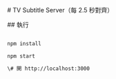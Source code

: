 \# TV Subtitle Server（每 2.5 秒對齊）



\## 執行

```bash

npm install

npm start

\# 開 http://localhost:3000



